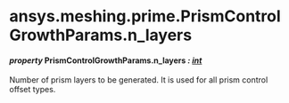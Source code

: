 # ansys.meshing.prime.PrismControlGrowthParams.n_layers



#### *property* PrismControlGrowthParams.n_layers *: [int](https://docs.python.org/3.11/library/functions.html#int)*

Number of prism layers to be generated. It is used for all prism control offset types.

<!-- !! processed by numpydoc !! -->
